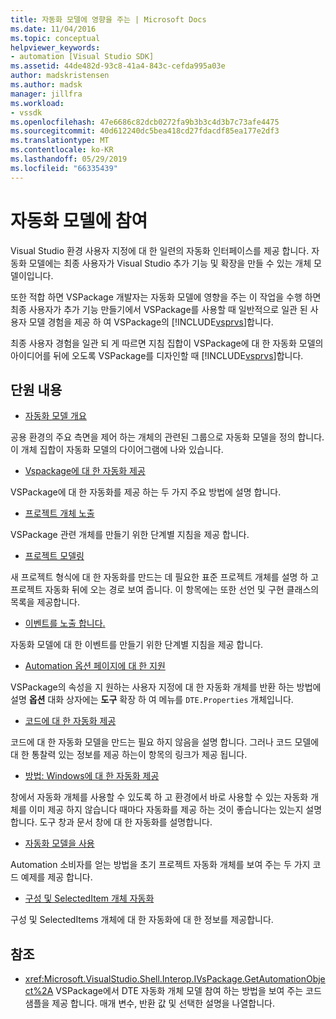 ```yaml
---
title: 자동화 모델에 영향을 주는 | Microsoft Docs
ms.date: 11/04/2016
ms.topic: conceptual
helpviewer_keywords:
- automation [Visual Studio SDK]
ms.assetid: 44de482d-93c8-41a4-843c-cefda995a03e
author: madskristensen
ms.author: madsk
manager: jillfra
ms.workload:
- vssdk
ms.openlocfilehash: 47e6686c82dcb0272fa9b3b3c4d3b7c73afe4475
ms.sourcegitcommit: 40d612240dc5bea418cd27fdacdf85ea177e2df3
ms.translationtype: MT
ms.contentlocale: ko-KR
ms.lasthandoff: 05/29/2019
ms.locfileid: "66335439"
---
```

# <a name="contribute-to-the-automation-model"></a>자동화 모델에 참여
Visual Studio 환경 사용자 지정에 대 한 일련의 자동화 인터페이스를 제공 합니다. 자동화 모델에는 최종 사용자가 Visual Studio 추가 기능 및 확장을 만들 수 있는 개체 모델이입니다.

 또한 적합 하면 VSPackage 개발자는 자동화 모델에 영향을 주는 이 작업을 수행 하면 최종 사용자가 추가 기능 만들기에서 VSPackage를 사용할 때 일반적으로 일관 된 사용자 모델 경험을 제공 하 여 VSPackage의 [!INCLUDE[vsprvs](../../code-quality/includes/vsprvs_md.md)]합니다.

 최종 사용자 경험을 일관 되 게 따르면 지침 집합이 VSPackage에 대 한 자동화 모델의 아이디어를 뒤에 오도록 VSPackage를 디자인할 때 [!INCLUDE[vsprvs](../../code-quality/includes/vsprvs_md.md)]합니다.

## <a name="in-this-section"></a>단원 내용
- [자동화 모델 개요](../../extensibility/internals/automation-model-overview.md)

 공용 환경의 주요 측면을 제어 하는 개체의 관련된 그룹으로 자동화 모델을 정의 합니다. 이 개체 집합이 자동화 모델의 다이어그램에 나와 있습니다.

- [Vspackage에 대 한 자동화 제공](../../extensibility/internals/providing-automation-for-vspackages.md)

 VSPackage에 대 한 자동화를 제공 하는 두 가지 주요 방법에 설명 합니다.

- [프로젝트 개체 노출](../../extensibility/internals/exposing-project-objects.md)

 VSPackage 관련 개체를 만들기 위한 단계별 지침을 제공 합니다.

- [프로젝트 모델링](../../extensibility/internals/project-modeling.md)

 새 프로젝트 형식에 대 한 자동화를 만드는 데 필요한 표준 프로젝트 개체를 설명 하 고 프로젝트 자동화 뒤에 오는 경로 보여 줍니다. 이 항목에는 또한 선언 및 구현 클래스의 목록을 제공합니다.

- [이벤트를 노출 합니다.](../../extensibility/internals/exposing-events-in-the-visual-studio-sdk.md)

 자동화 모델에 대 한 이벤트를 만들기 위한 단계별 지침을 제공 합니다.

- [Automation 옵션 페이지에 대 한 지원](../../extensibility/internals/automation-support-for-options-pages.md)

 VSPackage의 속성을 지 원하는 사용자 지정에 대 한 자동화 개체를 반환 하는 방법에 설명 **옵션** 대화 상자에는 **도구** 확장 하 여 메뉴를 `DTE.Properties` 개체입니다.

- [코드에 대 한 자동화 제공](../../extensibility/internals/providing-automation-for-code.md)

 코드에 대 한 자동화 모델을 만드는 필요 하지 않음을 설명 합니다. 그러나 코드 모델에 대 한 통찰력 있는 정보를 제공 하는이 항목의 링크가 제공 됩니다.

- [방법: Windows에 대 한 자동화 제공](../../extensibility/internals/how-to-provide-automation-for-windows.md)

 창에서 자동화 개체를 사용할 수 있도록 하 고 환경에서 바로 사용할 수 있는 자동화 개체를 이미 제공 하지 않습니다 때마다 자동화를 제공 하는 것이 좋습니다는 있는지 설명 합니다. 도구 창과 문서 창에 대 한 자동화를 설명합니다.

- [자동화 모델을 사용](../../extensibility/internals/using-the-automation-model.md)

 Automation 소비자를 얻는 방법을 초기 프로젝트 자동화 개체를 보여 주는 두 가지 코드 예제를 제공 합니다.

- [구성 및 SelectedItem 개체 자동화](../../extensibility/internals/automation-for-configuration-and-selecteditem-objects.md)

 구성 및 SelectedItems 개체에 대 한 자동화에 대 한 정보를 제공합니다.

## <a name="reference"></a>참조
- <xref:Microsoft.VisualStudio.Shell.Interop.IVsPackage.GetAutomationObject%2A> VSPackage에서 DTE 자동화 개체 모델 참여 하는 방법을 보여 주는 코드 샘플을 제공 합니다. 매개 변수, 반환 값 및 선택한 설명을 나열합니다.
